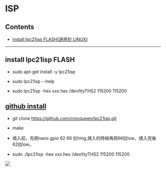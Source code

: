 # ISP

## Contents
- [install lpc21isp FLASH(適用於 LINUX)](#install-lpc21isp-FLASH)
---

## install lpc21isp FLASH


* sudo apt-get install -y lpc21isp  

* sudo lpc21isp --help

* sudo lpc21isp -hex xxx.hex /dev/ttyTHS2 115200 115200

## [github install](https://github.com/cmcqueen/lpc21isp.git)

* git clone https://github.com/cmcqueen/lpc21isp.git

* make 

* 燒入前，先把nano gpio 62 66 拉hing,燒入的時候再把66拉low，燒入完後62拉low。

* sudo ./lpc21isp -hex xxx.hex /dev/ttyTHS2 115200 115200

![](https://i.imgur.com/0QCGeN1.png)
